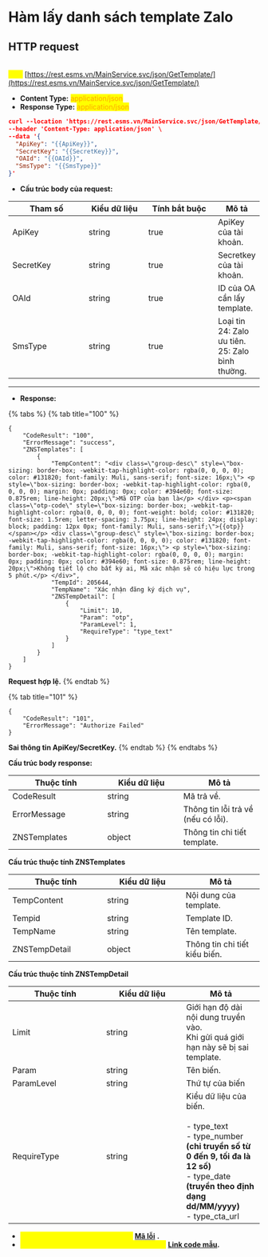 # Hàm lấy danh sách template Zalo

## HTTP request

\
<mark style="color:yellow;">**`POST`**</mark> [https://rest.esms.vn/MainService.svc/json/GetTemplate/](https://rest.esms.vn/MainService.svc/json/GetTemplate/)

* **Content Type:** <mark style="color:orange;">application/json</mark>
* **Response Type:** <mark style="color:orange;">application/json</mark>

```json
curl --location 'https://rest.esms.vn/MainService.svc/json/GetTemplate/' \
--header 'Content-Type: application/json' \
--data '{
  "ApiKey": "{{ApiKey}}",
  "SecretKey": "{{SecretKey}}",
  "OAId": "{{OAId}}",
  "SmsType": "{{SmsType}}"
}'
```

* **Cấu trúc body của request:**

<table><thead><tr><th width="159">Tham số</th><th width="126">Kiểu dữ liệu </th><th width="155" data-type="checkbox">Tính bắt buộc</th><th>Mô tả</th></tr></thead><tbody><tr><td>ApiKey</td><td>string</td><td>true</td><td>ApiKey của tài khoản.</td></tr><tr><td>SecretKey</td><td>string</td><td>true</td><td>Secretkey của tài khoản.</td></tr><tr><td>OAId</td><td>string</td><td>true</td><td>ID của OA cần lấy template.</td></tr><tr><td>SmsType</td><td>string</td><td>true</td><td>Loại tin<br>24: Zalo ưu tiên.<br>25: Zalo bình thường.</td></tr></tbody></table>

***

* **Response:**

{% tabs %}
{% tab title="100" %}
```
{
    "CodeResult": "100",
    "ErrorMessage": "success",
    "ZNSTemplates": [
        {
            "TempContent": "<div class=\"group-desc\" style=\"box-sizing: border-box; -webkit-tap-highlight-color: rgba(0, 0, 0, 0); color: #131820; font-family: Muli, sans-serif; font-size: 16px;\"> <p style=\"box-sizing: border-box; -webkit-tap-highlight-color: rgba(0, 0, 0, 0); margin: 0px; padding: 0px; color: #394e60; font-size: 0.875rem; line-height: 20px;\">Mã OTP của bạn là</p> </div> <p><span class=\"otp-code\" style=\"box-sizing: border-box; -webkit-tap-highlight-color: rgba(0, 0, 0, 0); font-weight: bold; color: #131820; font-size: 1.5rem; letter-spacing: 3.75px; line-height: 24px; display: block; padding: 12px 0px; font-family: Muli, sans-serif;\">{{otp}}</span></p> <div class=\"group-desc\" style=\"box-sizing: border-box; -webkit-tap-highlight-color: rgba(0, 0, 0, 0); color: #131820; font-family: Muli, sans-serif; font-size: 16px;\"> <p style=\"box-sizing: border-box; -webkit-tap-highlight-color: rgba(0, 0, 0, 0); margin: 0px; padding: 0px; color: #394e60; font-size: 0.875rem; line-height: 20px;\">Không tiết lộ cho bất kỳ ai, Mã xác nhận sẽ có hiệu lực trong 5 phút.</p> </div>",
            "TempId": 205644,
            "TempName": "Xác nhận đăng ký dịch vụ",
            "ZNSTempDetail": [
                {
                    "Limit": 10,
                    "Param": "otp",
                    "ParamLevel": 1,
                    "RequireType": "type_text"
                }
            ]
        }
    ]
}
```

**Request hợp lệ.**
{% endtab %}

{% tab title="101" %}
```
{
    "CodeResult": "101",
    "ErrorMessage": "Authorize Failed"
}
```

**Sai thông tin ApiKey/SecretKey.**
{% endtab %}
{% endtabs %}

**Cấu trúc body response:**

<table><thead><tr><th width="174.5999755859375">Thuộc tính</th><th width="136.4000244140625">Kiểu dữ liệu </th><th>Mô tả</th></tr></thead><tbody><tr><td>CodeResult</td><td>string</td><td>Mã trả về.</td></tr><tr><td>ErrorMessage</td><td>string</td><td>Thông tin lỗi trả về (nếu có lỗi).</td></tr><tr><td>ZNSTemplates</td><td>object</td><td>Thông tin chi tiết template.</td></tr></tbody></table>

**Cấu trúc thuộc tính ZNSTemplates**

<table><thead><tr><th width="174">Thuộc tính</th><th width="141.800048828125">Kiểu dữ liệu </th><th>Mô tả</th></tr></thead><tbody><tr><td>TempContent</td><td>string</td><td>Nội dung của template.</td></tr><tr><td>Tempid</td><td>string</td><td>Template ID.</td></tr><tr><td>TempName</td><td>string</td><td>Tên template.</td></tr><tr><td>ZNSTempDetail</td><td>object</td><td>Thông tin chi tiết kiểu biến.</td></tr></tbody></table>

**Cấu trúc thuộc tính ZNSTempDetail**

<table><thead><tr><th width="172.199951171875">Thuộc tính</th><th width="144.60009765625">Kiểu dữ liệu </th><th>Mô tả</th></tr></thead><tbody><tr><td>Limit</td><td>string</td><td>Giới hạn độ dài nội dung truyền vào.<br>Khi gửi quá giới hạn này sẽ bị sai template.</td></tr><tr><td>Param</td><td>string</td><td>Tên biến.</td></tr><tr><td>ParamLevel</td><td>string</td><td>Thứ tự của biến</td></tr><tr><td>RequireType</td><td>string</td><td>Kiểu dữ liệu của biến.<br><br>- type_text<br>- type_number <strong>(chỉ truyền số từ 0 đến 9, tối đa là 12 số)</strong><br>- type_date <strong>(truyền theo định dạng dd/MM/yyyy)</strong><br>- type_cta_url</td></tr></tbody></table>

* _<mark style="color:yellow;">**Thông chi tiết mã lỗi xem ở bảng:**</mark>_ [**Mã lỗi**](../bang-ma-loi.md) **.**
* _<mark style="color:yellow;">**Lấy code mẫu các ngôn ngữ trên Postman:**</mark>_ [**Link code mẫu**](https://samplefordevelopers.esms.vn/#d201e3b3-5f46-4db7-b829-2b730a29b6b4)**.**
